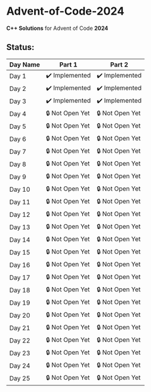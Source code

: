 # Advent-of-Code-2024
**C++ Solutions** for Advent of Code **2024**

## Status:

| **Day Name**           | **Part 1**       | **Part 2**       |
|------------------------|------------------|------------------|
| Day 1                  | ✔️ Implemented | ✔️ Implemented    |
| Day 2                  | ✔️ Implemented   | ✔️ Implemented   |
| Day 3                  | ✔️ Implemented   | ✔️ Implemented  |
| Day 4                  | 🔒 Not Open Yet   | 🔒 Not Open Yet   |
| Day 5                  | 🔒 Not Open Yet   | 🔒 Not Open Yet   |
| Day 6                  | 🔒 Not Open Yet   | 🔒 Not Open Yet   |
| Day 7                  | 🔒 Not Open Yet   | 🔒 Not Open Yet   |
| Day 8                  | 🔒 Not Open Yet   | 🔒 Not Open Yet   |
| Day 9                  | 🔒 Not Open Yet   | 🔒 Not Open Yet   |
| Day 10                 | 🔒 Not Open Yet   | 🔒 Not Open Yet   |
| Day 11                 | 🔒 Not Open Yet   | 🔒 Not Open Yet   |
| Day 12                 | 🔒 Not Open Yet   | 🔒 Not Open Yet   |
| Day 13                 | 🔒 Not Open Yet   | 🔒 Not Open Yet   |
| Day 14                 | 🔒 Not Open Yet   | 🔒 Not Open Yet   |
| Day 15                 | 🔒 Not Open Yet   | 🔒 Not Open Yet   |
| Day 16                 | 🔒 Not Open Yet   | 🔒 Not Open Yet   |
| Day 17                 | 🔒 Not Open Yet   | 🔒 Not Open Yet   |
| Day 18                 | 🔒 Not Open Yet   | 🔒 Not Open Yet   |
| Day 19                 | 🔒 Not Open Yet   | 🔒 Not Open Yet   |
| Day 20                 | 🔒 Not Open Yet   | 🔒 Not Open Yet   |
| Day 21                 | 🔒 Not Open Yet   | 🔒 Not Open Yet   |
| Day 22                 | 🔒 Not Open Yet   | 🔒 Not Open Yet   |
| Day 23                 | 🔒 Not Open Yet   | 🔒 Not Open Yet   |
| Day 24                 | 🔒 Not Open Yet   | 🔒 Not Open Yet   |
| Day 25                 | 🔒 Not Open Yet   | 🔒 Not Open Yet   |
